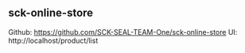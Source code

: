 ## sck-online-store

Github: https://github.com/SCK-SEAL-TEAM-One/sck-online-store
UI: http://localhost/product/list